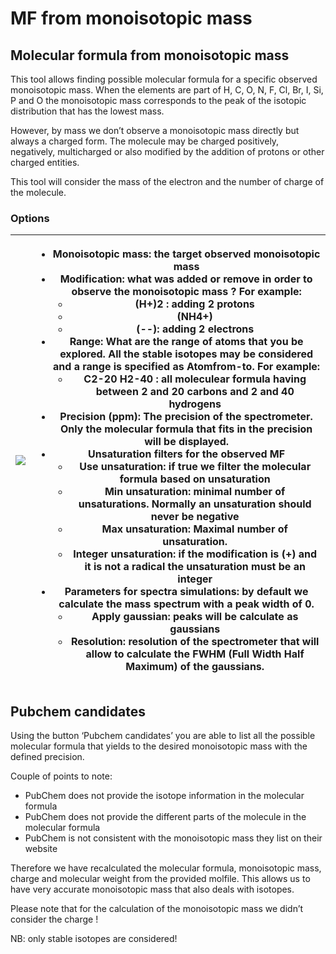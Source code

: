 # MF from monoisotopic mass

## Molecular formula from monoisotopic mass

This tool allows finding possible molecular formula for a specific observed monoisotopic mass. When the elements are part of H, C, O, N, F, Cl, Br, I, Si, P and O the monoisotopic mass corresponds to the peak of the isotopic distribution that has the lowest mass.

However, by mass we don’t observe a monoisotopic mass directly but always a charged form. The molecule may be charged positively, negatively, multicharged or also modified by the addition of protons or other charged entities.

This tool will consider the mass of the electron and the number of charge of the molecule.

### Options

<table>
  <thead>
    <tr>
      <th style=text-align=left}>
        <img src="images/preferences.png"/>
      </th>
      <th style=text-align=left>
        <ul>
          <li>Monoisotopic mass: the target observed monoisotopic mass</li>
          <li>Modification: what was added or remove in order to observe the monoisotopic
            mass ? For example:
            <ul>
              <li>(H+)2 : adding 2 protons</li>
              <li>(NH4+)</li>
              <li>(--): adding 2 electrons</li>
            </ul>
          </li>
          <li>Range: What are the range of atoms that you be explored. All the stable
            isotopes may be considered and a range is specified as Atomfrom-to. For
            example:
            <ul>
              <li>C2-20 H2-40 : all moleculear formula having between 2 and 20 carbons and
                2 and 40 hydrogens</li>
            </ul>
          </li>
          <li>Precision (ppm): The precision of the spectrometer. Only the molecular
            formula that fits in the precision will be displayed.</li>
          <li>Unsaturation filters for the observed MF
            <ul>
              <li>Use unsaturation: if true we filter the molecular formula based on unsaturation</li>
              <li>Min unsaturation: minimal number of unsaturations. Normally an unsaturation
                should never be negative</li>
              <li>Max unsaturation: Maximal number of unsaturation.</li>
              <li>Integer unsaturation: if the modification is (+) and it is not a radical
                the unsaturation must be an integer</li>
            </ul>
          </li>
          <li>Parameters for spectra simulations: by default we calculate the mass spectrum
            with a peak width of 0.
            <ul>
              <li>Apply gaussian: peaks will be calculate as gaussians</li>
              <li>Resolution: resolution of the spectrometer that will allow to calculate
                the FWHM (Full Width Half Maximum) of the gaussians.</li>
            </ul>
          </li>
        </ul>
      </th>
    </tr>
  </thead>
  <tbody></tbody>
</table>

## Pubchem candidates

Using the button ‘Pubchem candidates’ you are able to list all the possible molecular formula that yields to the desired monoisotopic mass with the defined precision.

Couple of points to note:

- PubChem does not provide the isotope information in the molecular formula
- PubChem does not provide the different parts of the molecule in the molecular formula
- PubChem is not consistent with the monoisotopic mass they list on their website

Therefore we have recalculated the molecular formula, monoisotopic mass, charge and molecular weight from the provided molfile. This allows us to have very accurate monoisotopic mass that also deals with isotopes.

Please note that for the calculation of the monoisotopic mass we didn’t consider the charge !

NB: only stable isotopes are considered!
